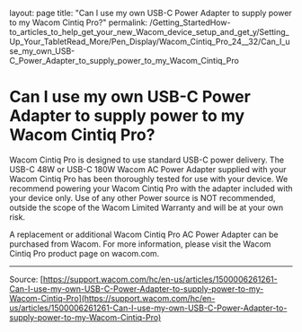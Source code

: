 layout: page
title: "Can I use my own USB-C Power Adapter to supply power to my Wacom Cintiq Pro?"
permalink: /Getting_StartedHow-to_articles_to_help_get_your_new_Wacom_device_setup_and_get_y/Setting_Up_Your_TabletRead_More/Pen_Display/Wacom_Cintiq_Pro_24__32/Can_I_use_my_own_USB-C_Power_Adapter_to_supply_power_to_my_Wacom_Cintiq_Pro

# Can I use my own USB-C Power Adapter to supply power to my Wacom Cintiq Pro?

Wacom Cintiq Pro is designed to use standard USB-C power delivery. The USB-C 48W or USB-C 180W Wacom AC Power Adapter supplied with your Wacom Cintiq Pro has been thoroughly tested for use with your device. We recommend powering your Wacom Cintiq Pro with the adapter included with your device only. Use of any other Power source is NOT recommended, outside the scope of the Wacom Limited Warranty and will be at your own risk.


A replacement or additional Wacom Cintiq Pro AC Power Adapter can be purchased from Wacom. For more information, please visit the Wacom Cintiq Pro product page on wacom.com.

---
Source: [https://support.wacom.com/hc/en-us/articles/1500006261261-Can-I-use-my-own-USB-C-Power-Adapter-to-supply-power-to-my-Wacom-Cintiq-Pro](https://support.wacom.com/hc/en-us/articles/1500006261261-Can-I-use-my-own-USB-C-Power-Adapter-to-supply-power-to-my-Wacom-Cintiq-Pro)
